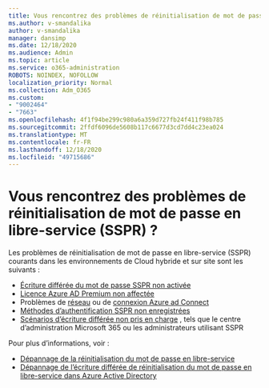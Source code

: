 ```yaml
---
title: Vous rencontrez des problèmes de réinitialisation de mot de passe en libre-service (SSPR) ?
ms.author: v-smandalika
author: v-smandalika
manager: dansimp
ms.date: 12/18/2020
ms.audience: Admin
ms.topic: article
ms.service: o365-administration
ROBOTS: NOINDEX, NOFOLLOW
localization_priority: Normal
ms.collection: Adm_O365
ms.custom:
- "9002464"
- "7663"
ms.openlocfilehash: 4f1f94be299c980a6a359d727fb24f411f98b785
ms.sourcegitcommit: 2ffdf6096de5608b117c6677d3cd7dd4c23ea024
ms.translationtype: MT
ms.contentlocale: fr-FR
ms.lasthandoff: 12/18/2020
ms.locfileid: "49715686"
---
```

# <a name="having-self-service-password-reset-sspr-problems"></a>Vous rencontrez des problèmes de réinitialisation de mot de passe en libre-service (SSPR) ?

Les problèmes de réinitialisation de mot de passe en libre-service (SSPR) courants dans les environnements de Cloud hybride et sur site sont les suivants :

- [Écriture différée du mot de passe SSPR non activée](https://docs.microsoft.com/azure/active-directory/authentication/tutorial-enable-sspr-writeback)
- [Licence Azure AD Premium non affectée](https://docs.microsoft.com/azure/active-directory/authentication/concept-sspr-licensing)
- Problèmes de [réseau](https://docs.microsoft.com/azure/active-directory/hybrid/tshoot-connect-connectivity) ou de [connexion Azure ad Connect](https://docs.microsoft.com/azure/active-directory/hybrid/tshoot-connect-sync-errors)
- [Méthodes d’authentification SSPR non enregistrées](https://mysignins.microsoft.com/security-info)
- [Scénarios d’écriture différée non pris en charge](https://docs.microsoft.com/azure/active-directory/authentication/concept-sspr-writeback#unsupported-writeback-operations) , tels que le centre d’administration Microsoft 365 ou les administrateurs utilisant SSPR


Pour plus d’informations, voir :

- [Dépannage de la réinitialisation du mot de passe en libre-service](https://docs.microsoft.com/azure/active-directory/authentication/troubleshoot-sspr)
- [Dépannage de l’écriture différée de réinitialisation du mot de passe en libre-service dans Azure Active Directory](https://docs.microsoft.com/azure/active-directory/authentication/troubleshoot-sspr-writeback)
